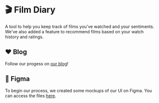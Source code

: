 # 🎬 Film Diary
A tool to help you keep track of films you've watched and your sentiments. We've also added a feature to recommend films based on your watch history and ratings.

## ❤️ Blog 
Follow our progess on [our blog](https://giddyxroddy.tumblr.com/)!

## 🥳 Figma
To begin our process, we created some mockups of our UI on Figma. You can access the files [here](https://www.figma.com/file/eXmLRPK87lixrUbTIWt6vj/Film-Diary?node-id=0%3A1&t=pu79JIqV9nKcAnLG-1).
